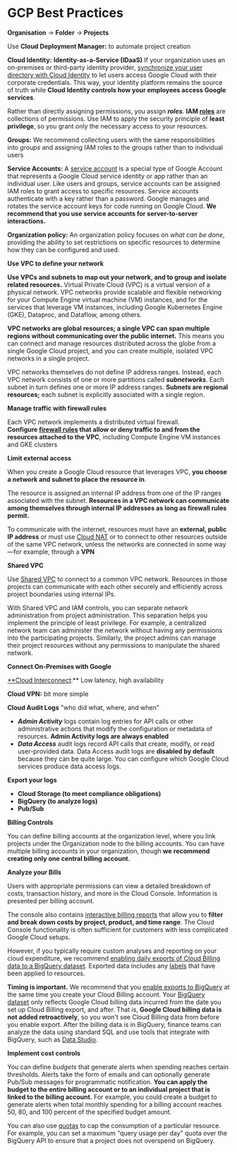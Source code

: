 # GCP Best Practices

**Organisation** → **Folder** → **Projects**

Use **Cloud Deployment Manager:** to automate project creation

**Cloud Identity:** **Identity-as-a-Service (IDaaS)** If your organization uses an on-premises or third-party identity provider, [synchronize your user directory with Cloud Identity](https://cloud.google.com/solutions/authenticating-corporate-users-in-a-hybrid-environment) to let users access Google Cloud with their corporate credentials. This way, your identity platform remains the source of truth while **Cloud Identity controls how your employees access Google services**.

Rather than directly assigning permissions, you assign **_roles_**. **IAM [roles](https://cloud.google.com/iam/docs/understanding-roles)** are collections of permissions. Use IAM to apply the security principle of **least privilege**, so you grant only the necessary access to your resources.

**Groups:** We recommend collecting users with the same responsibilities into *groups* and assigning IAM roles to the groups rather than to individual users

**Service Accounts:** A [service account](https://cloud.google.com/iam/docs/understanding-service-accounts) is a special type of Google Account that represents a Google Cloud service identity or app rather than an individual user. Like users and groups, service accounts can be assigned IAM roles to grant access to specific resources. Service accounts authenticate with a key rather than a password. Google manages and rotates the service account keys for code running on Google Cloud. **We recommend that you use service accounts for server-to-server interactions.**

**Organization policy:** An organization policy focuses on *what can be done*, providing the ability to set restrictions on specific resources to determine how they can be configured and used.

**Use VPC to define your network**

**Use VPCs and subnets to map out your network, and to group and isolate related resources.** Virtual Private Cloud (VPC) is a virtual version of a physical network. VPC networks provide scalable and flexible networking for your Compute Engine virtual machine (VM) instances, and for the services that leverage VM instances, including Google Kubernetes Engine (GKE), Dataproc, and Dataflow, among others.

**VPC networks are global resources; a single VPC can span multiple regions without communicating over the public internet.** This means you can connect and manage resources distributed across the globe from a single Google Cloud project, and you can create multiple, isolated VPC networks in a single project.

VPC networks themselves do not define IP address ranges. Instead, each VPC network consists of one or more partitions called **_subnetworks_**. Each subnet in turn defines one or more IP address ranges. **Subnets are regional resources;** each subnet is explicitly associated with a single region.

**Manage traffic with firewall rules**

Each VPC network implements a distributed virtual firewall. **Configure [firewall rules](https://cloud.google.com/vpc/docs/firewalls) that allow or deny traffic to and from the resources attached to the VPC**, including Compute Engine VM instances and GKE clusters

**Limit external access**

When you create a Google Cloud resource that leverages VPC, **you choose a network and subnet to place the resource in**.

The resource is assigned an internal IP address from one of the IP ranges associated with the subnet. **Resources in a VPC network can communicate among themselves through internal IP addresses as long as firewall rules permit.**

To communicate with the internet, resources must have an **external, public IP address** or must use [Cloud NAT](https://cloud.google.com/nat/docs/overview) or to connect to other resources outside of the same VPC network, unless the networks are connected in some way—for example, through a **VPN**

**Shared VPC**

Use [Shared VPC](https://cloud.google.com/vpc/docs/shared-vpc) to connect to a common VPC network. Resources in those projects can communicate with each other securely and efficiently across project boundaries using internal IPs.

With Shared VPC and IAM controls, you can separate network administration from project administration. This separation helps you implement the principle of least privilege. For example, a centralized network team can administer the network without having any permissions into the participating projects. Similarly, the project admins can manage their project resources without any permissions to manipulate the shared network.

**Connect On-Premises with Google**

[\*\*Cloud Interconnect](https://cloud.google.com/network-connectivity/docs/interconnect):\*\* Low latency, high availability

**Cloud VPN:** bit more simple

**Cloud Audit Logs** "who did what, where, and when"

- **_Admin Activity_** logs contain log entries for API calls or other administrative actions that modify the configuration or metadata of resources. **Admin Activity logs are always enabled**
- **_Data Access_** audit logs record API calls that create, modify, or read user-provided data. Data Access audit logs are **disabled by default** because they can be quite large. You can configure which Google Cloud services produce data access logs.

**Export your logs**

- **Cloud Storage (to meet compliance obligations)**
- **BigQuery (to analyze logs)**
- **Pub/Sub**

**Billing Controls**

You can define billing accounts at the organization level, where you link projects under the Organization node to the billing accounts. You can have multiple billing accounts in your organization, though **we** **recommend creating only one central billing account.**

**Analyze your Bills**

Users with appropriate permissions can view a detailed breakdown of costs, transaction history, and more in the Cloud Console. Information is presented per billing account.

The console also contains [interactive billing reports](https://cloud.google.com/billing/docs/reports) that allow you to **filter and break down costs by project, product, and time range**. The Cloud Console functionality is often sufficient for customers with less complicated Google Cloud setups.

However, if you typically require custom analyses and reporting on your cloud expenditure, we recommend [enabling daily exports of Cloud Billing data to a BigQuery dataset](https://cloud.google.com/billing/docs/how-to/export-data-bigquery). Exported data includes any [labels](https://cloud.google.com/resource-manager/docs/creating-managing-labels) that have been applied to resources.

**Timing is important.** We recommend that you [enable exports to BigQuery](https://cloud.google.com/billing/docs/how-to/export-data-bigquery) at the same time you create your Cloud Billing account. Your [BigQuery dataset](https://cloud.google.com/bigquery/docs/datasets-intro) only reflects Google Cloud billing data incurred from the date you set up Cloud Billing export, and after. That is, **Google Cloud billing data is not added retroactively**, so you won't see Cloud Billing data from before you enable export. After the billing data is in BigQuery, finance teams can analyze the data using standard SQL and use tools that integrate with BigQuery, such as [Data Studio](https://cloud.google.com/billing/docs/how-to/visualize-data).

**Implement cost controls**

You can define *budgets* that generate alerts when spending reaches certain thresholds. Alerts take the form of emails and can optionally generate Pub/Sub messages for programmatic notification. **You can apply the budget to the entire billing account or to an individual project that is linked to the billing account.** For example, you could create a budget to generate alerts when total monthly spending for a billing account reaches 50, 80, and 100 percent of the specified budget amount.

You can also use [quotas](https://console.cloud.google.com/iam-admin/quotas) to cap the consumption of a particular resource. For example, you can set a maximum "query usage per day" quota over the BigQuery API to ensure that a project does not overspend on BigQuery.
